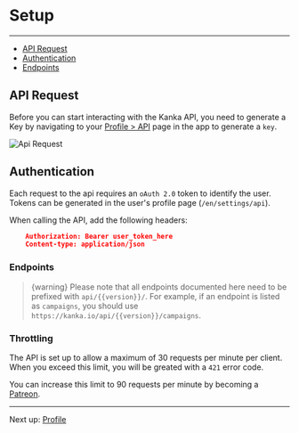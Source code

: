 # Setup

---

- [API Request](#request)
- [Authentication](#authentication)
- [Endpoints](#endpoints)

<a name="request"></a>
## API Request

Before you can start interacting with the Kanka API, you need to generate a Key by navigating to your [Profile > API](https://kanka.io/en/settings/api) page in the app to generate a `key`.

![Api Request](/images/docs/api-request.png)

<a name="authentication"></a>
## Authentication

Each request to the api requires an `oAuth 2.0` token to identify the user. Tokens can be generated in the user's profile page (`/en/settings/api`).

When calling the API, add the following headers:

```json
    Authorization: Bearer user_token_here
    Content-type: application/json
```

<a name="endpoints"></a>
### Endpoints

> {warning} Please note that all endpoints documented here need to be prefixed with `api/{{version}}/`. For example, if an endpoint is listed as `campaigns`, you should use `https://kanka.io/api/{{version}}/campaigns`.

### Throttling

The API is set up to allow a maximum of 30 requests per minute per client. When you exceed this limit, you will be greated with a `421` error code.

You can increase this limit to 90 requests per minute by becoming a [Patreon](https://patreon.com/kankaio).

---
Next up: [Profile](/docs/{{version}}/profile)
